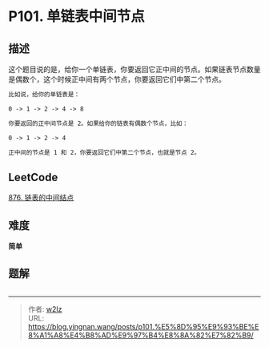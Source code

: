# P101. 单链表中间节点


<!--more-->

## 描述

这个题目说的是，给你一个单链表，你要返回它正中间的节点。如果链表节点数量是偶数个，这个时候正中间有两个节点，你要返回它们中第二个节点。

```markdown
比如说，给你的单链表是：

0 -> 1 -> 2 -> 4 -> 8

你要返回的正中间节点是 2。如果给你的链表有偶数个节点，比如：

0 -> 1 -> 2 -> 4

正中间的节点是 1 和 2，你要返回它们中第二个节点，也就是节点 2。
```

## LeetCode

[876. 链表的中间结点](https://leetcode.cn/problems/middle-of-the-linked-list/description/)

## 难度

**简单**

## 题解

```java

```


---

> 作者: [w2lz](https://github.com/w2lz)  
> URL: https://blog.yingnan.wang/posts/p101.%E5%8D%95%E9%93%BE%E8%A1%A8%E4%B8%AD%E9%97%B4%E8%8A%82%E7%82%B9/  

